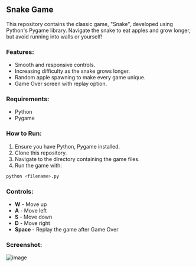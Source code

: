 ## Snake Game

This repository contains the classic game, "Snake", developed using Python's Pygame library. Navigate the snake to eat apples and grow longer, but avoid running into walls or yourself!

### Features:
- Smooth and responsive controls.
- Increasing difficulty as the snake grows longer.
- Random apple spawning to make every game unique.
- Game Over screen with replay option.

### Requirements:
- Python
- Pygame

### How to Run:
1. Ensure you have Python, Pygame installed.
2. Clone this repository.
3. Navigate to the directory containing the game files.
4. Run the game with:
```bash
python <filename>.py
```

### Controls:
- **W** - Move up
- **A** - Move left
- **S** - Move down
- **D** - Move right
- **Space** - Replay the game after Game Over

### Screenshot:
![image](https://github.com/kamil-caly/snake/assets/66841315/b0e10c8a-f3bc-40fa-81c6-41546d7037ab)
